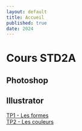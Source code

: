 ```yaml
---
layout: default
title: Accueil
published: true
date: 2024
---
```


# Cours STD2A

## Photoshop


## Illustrator

[TP1 - Les formes]({{site.baseurl}}/illustrator/ai-tp1-forme/)<br>
[TP2 - Les couleurs]({{site.baseurl}}/illustrator/ai-tp2-couleurs/)<br>


